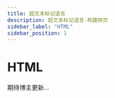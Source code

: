 ```yaml
---
title: 超文本标记语言
description: 超文本标记语言-构建网页
sidebar_label: "HTML"
sidebar_position: 1
---
```


# HTML

期待博主更新...

